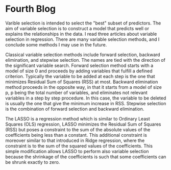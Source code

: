 # Fourth Blog

Varible selection is intended to select the "best" subset of predictors. The aim of variable selection is to construct a model that predicts well or explains the relationships in the data. I read three articles about variable selection in regression. There are many variable selection methods, and I conclude some methods I may use in the future.

Classical variable selection methods include forward selection, backward elimination, and stepwise selection. The names are tied with the direction of the significant variable search. Forward selection method starts with a model of size 0 and proceeds by adding variables that fulfill a defined criterion. Typically the variable to be added at each step is the one that minimizes Residual Sum of Squares (RSS) at most. Backward elimination method proceeds in the opposite way, in that it starts from a model of size p, p being the total number of variables, and eliminates not relevant variables in a step by step procedure. In this case, the variable to be deleted is usually the one that give the minimum increase in RSS. Stepwise selection is the combination of forward selection and backward elimination. 

The LASSO is a regression method which is similar to Ordinary Least Squares (OLS) regression, LASSO minimizes the Residual Sum of Squares (RSS) but poses a constraint to the sum of the absolute values of the coefficients being less than a constant. This additional constraint is moreover similar to that introduced in Ridge regression, where the constraint is to the sum of the squared values of the coefficients. This simple modification allows LASSO to perform also variable selection because the shrinkage of the coefficients is such that some coefficients can be shrunk exactly to zero.

